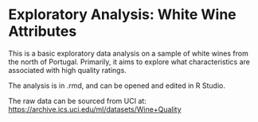 # Exploratory Analysis: White Wine Attributes

This is a basic exploratory data analysis on a sample of white wines from the north of Portugal. Primarily, it aims to explore what characteristics are associated with high quality ratings. 

The analysis is in .rmd, and can be opened and edited in R Studio. 

The raw data can be sourced from UCI at: https://archive.ics.uci.edu/ml/datasets/Wine+Quality

